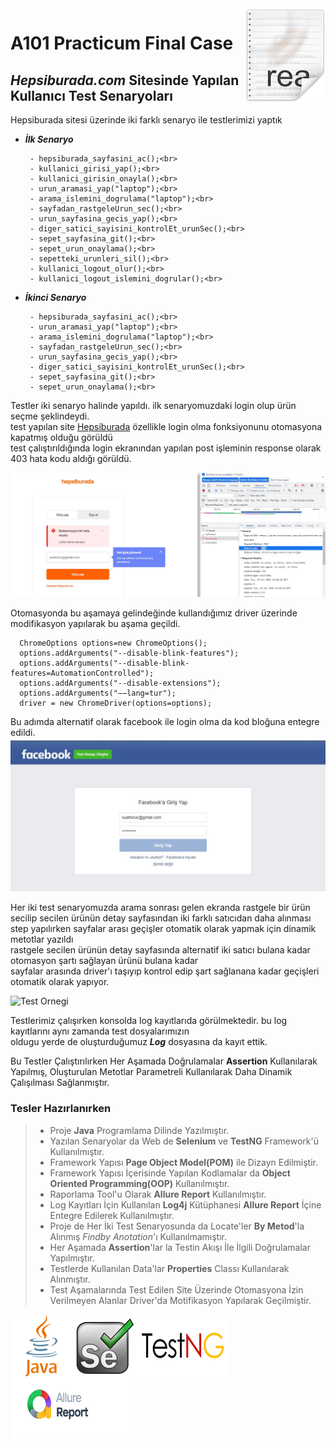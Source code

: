 
<img src="pngs/icon.png" align="right" />

# A101 **Practicum Final Case**
## *Hepsiburada.com* Sitesinde Yapılan Kullanıcı Test Senaryoları
Hepsiburada sitesi üzerinde iki farklı senaryo ile testlerimizi yaptık
- ***İlk Senaryo*** <br>

       - hepsiburada_sayfasini_ac();<br>
       - kullanici_girisi_yap();<br>
       - kullanici_girisin_onayla();<br>
       - urun_aramasi_yap("laptop");<br>
       - arama_islemini_dogrulama("laptop");<br>
       - sayfadan_rastgeleUrun_sec();<br>
       - urun_sayfasina_gecis_yap();<br>
       - diger_satici_sayisini_kontrolEt_urunSec();<br>
       - sepet_sayfasina_git();<br>
       - sepet_urun_onaylama();<br>
       - sepetteki_urunleri_sil();<br>
       - kullanici_logout_olur();<br>
       - kullanici_logout_islemini_dogrular();<br>
    
- ***İkinci Senaryo***<br>

       - hepsiburada_sayfasini_ac();<br>
       - urun_aramasi_yap("laptop");<br>
       - arama_islemini_dogrulama("laptop");<br>
       - sayfadan_rastgeleUrun_sec();<br>
       - urun_sayfasina_gecis_yap();<br>
       - diger_satici_sayisini_kontrolEt_urunSec();<br>
       - sepet_sayfasina_git();<br>
       - sepet_urun_onaylama();<br>


Testler iki senaryo halinde yapıldı. ilk senaryomuzdaki login olup ürün seçme şeklindeydi.<br>
test yapılan site [Hepsiburada](https://www.hepsiburada.com/)  özellikle login olma fonksiyonunu otomasyona kapatmış olduğu görüldü <br>
test çalıştırıldığında login ekranından yapılan post işleminin response olarak 403 hata kodu aldığı görüldü.  

![Login Olma Sırasında Site Otomasyona İzin Vermediginden Alınan Hatanın Status Kodu!](/pngs/403Hatasi.jpg "Login Olma Sırasında Site Otomasyona İzin Vermediginden Alınan Hatanın Status Kodu" )

 Otomasyonda bu aşamaya gelindeğinde kullandığımız driver üzerinde modifikasyon yapılarak bu aşama geçildi.

      ChromeOptions options=new ChromeOptions();
      options.addArguments("--disable-blink-features");
      options.addArguments("--disable-blink-features=AutomationControlled");
      options.addArguments("--disable-extensions");
      options.addArguments("−−lang=tur");
      driver = new ChromeDriver(options=options);

Bu adımda alternatif olarak facebook ile login olma da kod bloğuna entegre edildi.
![Facebook ile Alternatif Login İşlemi](/pngs/facebook.jpg "Facebook ile Alternatif Login İşlemi")

Her iki test senaryomuzda arama sonrası gelen ekranda rastgele bir ürün secilip secilen ürünün detay sayfasından 
iki farklı satıcıdan daha alınması step yapılırken sayfalar arası geçişler otomatik olarak yapmak için dinamik metotlar yazıldı<br>
rastgele secilen ürünün detay sayfasında alternatif iki satıcı bulana kadar otomasyon şartı sağlayan ürünü bulana kadar <br>
sayfalar arasında driver'ı taşıyıp kontrol edip şart sağlanana kadar geçişleri otomatik olarak yapıyor.

  ![Test Ornegi](https://recordit.co/GGWaKVOsX4 "İstenilen Şart Sağlanan Kadar Secilen Urun Sayfaları Arasında Geçişler" )

Testlerimiz çalışırken konsolda log kayıtlarıda görülmektedir. bu log kayıtlarını aynı zamanda test dosyalarımızın <br>
oldugu yerde de oluşturduğumuz ***Log*** dosyasına da kayıt ettik.






Bu Testler Çalıştırılırken Her Aşamada Doğrulamalar **Assertion** Kullanılarak Yapılmış,
Oluşturulan Metotlar Parametreli Kullanılarak Daha Dinamik Çalışılması Sağlanmıştır.

### Tesler Hazırlanırken

> - Proje **Java** Programlama Dilinde Yazılmıştır.
> - Yazılan Senaryolar da Web de **Selenium** ve **TestNG** Framework'ü Kullanılmıştır.
> - Framework Yapısı **Page Object Model(POM)** ile Dizayn Edilmiştir.
> - Framework Yapısı İçerisinde Yapılan Kodlamalar da **Object Oriented Programming(OOP)** Kullanılmıştır.
> - Raporlama Tool'u Olarak **Allure Report** Kullanılmıştır.
> - Log Kayıtları İçin  Kullanılan **Log4j** Kütüphanesi **Allure Report** İçine Entegre Edilerek Kullanılmıştır.
> - Proje de Her İki Test Senaryosunda da  Locate'ler **By Metod**'la Alınmış _Findby Anotation_'ı Kullanılmamıştır.
> - Her Aşamada **Assertion**'lar la Testin Akışı İle İlgili Doğrulamalar Yapılmıştır.
> - Testlerde Kullanılan Data'lar **Properties** Classı Kullanılarak Alınmıştır.
> - Test Aşamalarında Test Edilen Site Üzerinde Otomasyona İzin Verilmeyen Alanlar Driver'da Motifikasyon Yapılarak Geçilmiştir.


<img src="pngs/java.png" width="100px" height="100px" padding=10px align="left" />
<img src="pngs/selenium.png" width="100px" height="100px" padding=10px align="left" />
<img src="pngs/testng.png" width="150px" height="100px" padding=10px align="left" />
<img src="pngs/allureReport.png" width="200px" height="100px" padding=10px  align="left" />
